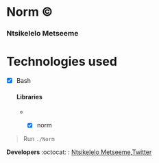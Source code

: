 # Norm :copyright:
### Ntsikelelo Metseeme

# Technologies used 
- [x] Bash  <br>
    #### Libraries
   * - [x] norm

   
> Run `./Norm` 
> 

__Developers__ :octocat: : [Ntsikelelo Metseeme](https://github.com/Ntsikelel/),[Twitter](https://twitter.com/ntsikimetseeme/) 
